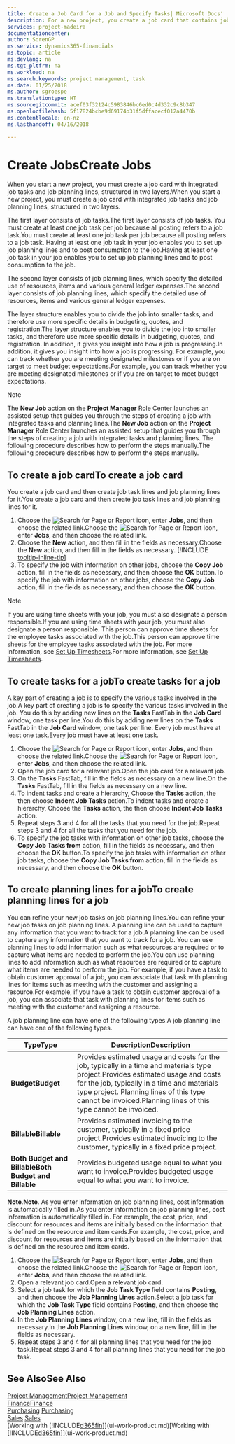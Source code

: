 ```yaml
---
title: Create a Job Card for a Job and Specify Tasks| Microsoft Docs'
description: For a new project, you create a job card that contains job tasks and planning lines, to help you manage progress and budgets.
services: project-madeira
documentationcenter: 
author: SorenGP
ms.service: dynamics365-financials
ms.topic: article
ms.devlang: na
ms.tgt_pltfrm: na
ms.workload: na
ms.search.keywords: project management, task
ms.date: 01/25/2018
ms.author: sgroespe
ms.translationtype: HT
ms.sourcegitcommit: acef03f32124c5983846bc6ed0c4d332c9c8b347
ms.openlocfilehash: 5f17824bcbe9d69174b31f5dffacecf012a4470b
ms.contentlocale: en-nz
ms.lasthandoff: 04/16/2018

---
```

# <a name="create-jobs"></a><span data-ttu-id="3411c-103">Create Jobs</span><span class="sxs-lookup"><span data-stu-id="3411c-103">Create Jobs</span></span>
<span data-ttu-id="3411c-104">When you start a new project, you must create a job card with integrated job tasks and job planning lines, structured in two layers.</span><span class="sxs-lookup"><span data-stu-id="3411c-104">When you start a new project, you must create a job card with integrated job tasks and job planning lines, structured in two layers.</span></span>  

<span data-ttu-id="3411c-105">The first layer consists of job tasks.</span><span class="sxs-lookup"><span data-stu-id="3411c-105">The first layer consists of job tasks.</span></span> <span data-ttu-id="3411c-106">You must create at least one job task per job because all posting refers to a job task.</span><span class="sxs-lookup"><span data-stu-id="3411c-106">You must create at least one job task per job because all posting refers to a job task.</span></span> <span data-ttu-id="3411c-107">Having at least one job task in your job enables you to set up job planning lines and to post consumption to the job.</span><span class="sxs-lookup"><span data-stu-id="3411c-107">Having at least one job task in your job enables you to set up job planning lines and to post consumption to the job.</span></span>

<span data-ttu-id="3411c-108">The second layer consists of job planning lines, which specify the detailed use of resources, items and various general ledger expenses.</span><span class="sxs-lookup"><span data-stu-id="3411c-108">The second layer consists of job planning lines, which specify the detailed use of resources, items and various general ledger expenses.</span></span>

<span data-ttu-id="3411c-109">The layer structure enables you to divide the job into smaller tasks, and therefore use more specific details in budgeting, quotes, and registration.</span><span class="sxs-lookup"><span data-stu-id="3411c-109">The layer structure enables you to divide the job into smaller tasks, and therefore use more specific details in budgeting, quotes, and registration.</span></span> <span data-ttu-id="3411c-110">In addition, it gives you insight into how a job is progressing.</span><span class="sxs-lookup"><span data-stu-id="3411c-110">In addition, it gives you insight into how a job is progressing.</span></span> <span data-ttu-id="3411c-111">For example, you can track whether you are meeting designated milestones or if you are on target to meet budget expectations.</span><span class="sxs-lookup"><span data-stu-id="3411c-111">For example, you can track whether you are meeting designated milestones or if you are on target to meet budget expectations.</span></span>

> [!NOTE]  
>   <span data-ttu-id="3411c-112">The **New Job** action on the **Project Manager** Role Center launches an assisted setup that guides you through the steps of creating a job with integrated tasks and planning lines.</span><span class="sxs-lookup"><span data-stu-id="3411c-112">The **New Job** action on the **Project Manager** Role Center launches an assisted setup that guides you through the steps of creating a job with integrated tasks and planning lines.</span></span> <span data-ttu-id="3411c-113">The following procedure describes how to perform the steps manually.</span><span class="sxs-lookup"><span data-stu-id="3411c-113">The following procedure describes how to perform the steps manually.</span></span>

## <a name="to-create-a-job-card"></a><span data-ttu-id="3411c-114">To create a job card</span><span class="sxs-lookup"><span data-stu-id="3411c-114">To create a job card</span></span>
<span data-ttu-id="3411c-115">You create a job card and then create job task lines and job planning lines for it.</span><span class="sxs-lookup"><span data-stu-id="3411c-115">You create a job card and then create job task lines and job planning lines for it.</span></span>

1. <span data-ttu-id="3411c-116">Choose the ![Search for Page or Report](media/ui-search/search_small.png "Search for Page or Report icon") icon, enter **Jobs**, and then choose the related link.</span><span class="sxs-lookup"><span data-stu-id="3411c-116">Choose the ![Search for Page or Report](media/ui-search/search_small.png "Search for Page or Report icon") icon, enter **Jobs**, and then choose the related link.</span></span>  
2. <span data-ttu-id="3411c-117">Choose the **New** action, and then fill in the fields as necessary.</span><span class="sxs-lookup"><span data-stu-id="3411c-117">Choose the **New** action, and then fill in the fields as necessary.</span></span> [!INCLUDE [tooltip-inline-tip](includes/tooltip-inline-tip_md.md)]
3. <span data-ttu-id="3411c-118">To specify the job with information on other jobs, choose the **Copy Job** action, fill in the fields as necessary, and then choose the **OK** button.</span><span class="sxs-lookup"><span data-stu-id="3411c-118">To specify the job with information on other jobs, choose the **Copy Job** action, fill in the fields as necessary, and then choose the **OK** button.</span></span>

> [!NOTE]  
>   <span data-ttu-id="3411c-119">If you are using time sheets with your job, you must also designate a person responsible.</span><span class="sxs-lookup"><span data-stu-id="3411c-119">If you are using time sheets with your job, you must also designate a person responsible.</span></span> <span data-ttu-id="3411c-120">This person can approve time sheets for the employee tasks associated with the job.</span><span class="sxs-lookup"><span data-stu-id="3411c-120">This person can approve time sheets for the employee tasks associated with the job.</span></span> <span data-ttu-id="3411c-121">For more information, see [Set Up Timesheets](projects-how-setup-time-sheets.md).</span><span class="sxs-lookup"><span data-stu-id="3411c-121">For more information, see [Set Up Timesheets](projects-how-setup-time-sheets.md).</span></span>

## <a name="to-create-tasks-for-a-job"></a><span data-ttu-id="3411c-122">To create tasks for a job</span><span class="sxs-lookup"><span data-stu-id="3411c-122">To create tasks for a job</span></span>
<span data-ttu-id="3411c-123">A key part of creating a job is to specify the various tasks involved in the job.</span><span class="sxs-lookup"><span data-stu-id="3411c-123">A key part of creating a job is to specify the various tasks involved in the job.</span></span> <span data-ttu-id="3411c-124">You do this by adding new lines on the **Tasks** FastTab in the **Job Card** window, one task per line.</span><span class="sxs-lookup"><span data-stu-id="3411c-124">You do this by adding new lines on the **Tasks** FastTab in the **Job Card** window, one task per line.</span></span> <span data-ttu-id="3411c-125">Every job must have at least one task.</span><span class="sxs-lookup"><span data-stu-id="3411c-125">Every job must have at least one task.</span></span>

1. <span data-ttu-id="3411c-126">Choose the ![Search for Page or Report](media/ui-search/search_small.png "Search for Page or Report icon") icon, enter **Jobs**, and then choose the related link.</span><span class="sxs-lookup"><span data-stu-id="3411c-126">Choose the ![Search for Page or Report](media/ui-search/search_small.png "Search for Page or Report icon") icon, enter **Jobs**, and then choose the related link.</span></span>
2. <span data-ttu-id="3411c-127">Open the job card for a relevant job.</span><span class="sxs-lookup"><span data-stu-id="3411c-127">Open the job card for a relevant job.</span></span>
3. <span data-ttu-id="3411c-128">On the **Tasks** FastTab, fill in the fields as necessary on a new line.</span><span class="sxs-lookup"><span data-stu-id="3411c-128">On the **Tasks** FastTab, fill in the fields as necessary on a new line.</span></span>
4. <span data-ttu-id="3411c-129">To indent tasks and create a hierarchy, Choose the **Tasks** action, the then choose **Indent Job Tasks** action.</span><span class="sxs-lookup"><span data-stu-id="3411c-129">To indent tasks and create a hierarchy, Choose the **Tasks** action, the then choose **Indent Job Tasks** action.</span></span>
5. <span data-ttu-id="3411c-130">Repeat steps 3 and 4 for all the tasks that you need for the job.</span><span class="sxs-lookup"><span data-stu-id="3411c-130">Repeat steps 3 and 4 for all the tasks that you need for the job.</span></span>
6. <span data-ttu-id="3411c-131">To specify the job tasks with information on other job tasks, choose the **Copy Job Tasks from** action, fill in the fields as necessary, and then choose the **OK** button.</span><span class="sxs-lookup"><span data-stu-id="3411c-131">To specify the job tasks with information on other job tasks, choose the **Copy Job Tasks from** action, fill in the fields as necessary, and then choose the **OK** button.</span></span>

## <a name="to-create-planning-lines-for-a-job"></a><span data-ttu-id="3411c-132">To create planning lines for a job</span><span class="sxs-lookup"><span data-stu-id="3411c-132">To create planning lines for a job</span></span>
<span data-ttu-id="3411c-133">You can refine your new job tasks on job planning lines.</span><span class="sxs-lookup"><span data-stu-id="3411c-133">You can refine your new job tasks on job planning lines.</span></span> <span data-ttu-id="3411c-134">A planning line can be used to capture any information that you want to track for a job.</span><span class="sxs-lookup"><span data-stu-id="3411c-134">A planning line can be used to capture any information that you want to track for a job.</span></span> <span data-ttu-id="3411c-135">You can use planning lines to add information such as what resources are required or to capture what items are needed to perform the job.</span><span class="sxs-lookup"><span data-stu-id="3411c-135">You can use planning lines to add information such as what resources are required or to capture what items are needed to perform the job.</span></span> <span data-ttu-id="3411c-136">For example, if you have a task to obtain customer approval of a job, you can associate that task with planning lines for items such as meeting with the customer and assigning a resource.</span><span class="sxs-lookup"><span data-stu-id="3411c-136">For example, if you have a task to obtain customer approval of a job, you can associate that task with planning lines for items such as meeting with the customer and assigning a resource.</span></span>  

<span data-ttu-id="3411c-137">A job planning line can have one of the following types.</span><span class="sxs-lookup"><span data-stu-id="3411c-137">A job planning line can have one of the following types.</span></span>  

| <span data-ttu-id="3411c-138">Type</span><span class="sxs-lookup"><span data-stu-id="3411c-138">Type</span></span> | <span data-ttu-id="3411c-139">Description</span><span class="sxs-lookup"><span data-stu-id="3411c-139">Description</span></span> |
| --- | --- |
| <span data-ttu-id="3411c-140">**Budget**</span><span class="sxs-lookup"><span data-stu-id="3411c-140">**Budget**</span></span> |<span data-ttu-id="3411c-141">Provides estimated usage and costs for the job, typically in a time and materials type project.</span><span class="sxs-lookup"><span data-stu-id="3411c-141">Provides estimated usage and costs for the job, typically in a time and materials type project.</span></span> <span data-ttu-id="3411c-142">Planning lines of this type cannot be invoiced.</span><span class="sxs-lookup"><span data-stu-id="3411c-142">Planning lines of this type cannot be invoiced.</span></span> |
| <span data-ttu-id="3411c-143">**Billable**</span><span class="sxs-lookup"><span data-stu-id="3411c-143">**Billable**</span></span> |<span data-ttu-id="3411c-144">Provides estimated invoicing to the customer, typically in a fixed price project.</span><span class="sxs-lookup"><span data-stu-id="3411c-144">Provides estimated invoicing to the customer, typically in a fixed price project.</span></span> |
| <span data-ttu-id="3411c-145">**Both Budget and Billable**</span><span class="sxs-lookup"><span data-stu-id="3411c-145">**Both Budget and Billable**</span></span> |<span data-ttu-id="3411c-146">Provides budgeted usage equal to what you want to invoice.</span><span class="sxs-lookup"><span data-stu-id="3411c-146">Provides budgeted usage equal to what you want to invoice.</span></span> |

<span data-ttu-id="3411c-147">**Note**.</span><span class="sxs-lookup"><span data-stu-id="3411c-147">**Note**.</span></span> <span data-ttu-id="3411c-148">As you enter information on job planning lines, cost information is automatically filled in.</span><span class="sxs-lookup"><span data-stu-id="3411c-148">As you enter information on job planning lines, cost information is automatically filled in.</span></span> <span data-ttu-id="3411c-149">For example, the cost, price, and discount for resources and items are initially based on the information that is defined on the resource and item cards.</span><span class="sxs-lookup"><span data-stu-id="3411c-149">For example, the cost, price, and discount for resources and items are initially based on the information that is defined on the resource and item cards.</span></span>

1. <span data-ttu-id="3411c-150">Choose the ![Search for Page or Report](media/ui-search/search_small.png "Search for Page or Report icon") icon, enter **Jobs**, and then choose the related link.</span><span class="sxs-lookup"><span data-stu-id="3411c-150">Choose the ![Search for Page or Report](media/ui-search/search_small.png "Search for Page or Report icon") icon, enter **Jobs**, and then choose the related link.</span></span>
2. <span data-ttu-id="3411c-151">Open a relevant job card.</span><span class="sxs-lookup"><span data-stu-id="3411c-151">Open a relevant job card.</span></span>
3. <span data-ttu-id="3411c-152">Select a job task for which the **Job Task Type** field contains **Posting**, and then choose the **Job Planning Lines** action.</span><span class="sxs-lookup"><span data-stu-id="3411c-152">Select a job task for which the **Job Task Type** field contains **Posting**, and then choose the **Job Planning Lines** action.</span></span>  
4. <span data-ttu-id="3411c-153">In the **Job Planning Lines** window, on a new line, fill in the fields as necessary.</span><span class="sxs-lookup"><span data-stu-id="3411c-153">In the **Job Planning Lines** window, on a new line, fill in the fields as necessary.</span></span>
5. <span data-ttu-id="3411c-154">Repeat steps 3 and 4 for all planning lines that you need for the job task.</span><span class="sxs-lookup"><span data-stu-id="3411c-154">Repeat steps 3 and 4 for all planning lines that you need for the job task.</span></span>

## <a name="see-also"></a><span data-ttu-id="3411c-155">See Also</span><span class="sxs-lookup"><span data-stu-id="3411c-155">See Also</span></span>
[<span data-ttu-id="3411c-156">Project Management</span><span class="sxs-lookup"><span data-stu-id="3411c-156">Project Management</span></span>](projects-manage-projects.md)  
[<span data-ttu-id="3411c-157">Finance</span><span class="sxs-lookup"><span data-stu-id="3411c-157">Finance</span></span>](finance.md)  
<span data-ttu-id="3411c-158">[Purchasing](purchasing-manage-purchasing.md)       </span><span class="sxs-lookup"><span data-stu-id="3411c-158">[Purchasing](purchasing-manage-purchasing.md)       </span></span>  
<span data-ttu-id="3411c-159">[Sales](sales-manage-sales.md)    </span><span class="sxs-lookup"><span data-stu-id="3411c-159">[Sales](sales-manage-sales.md)    </span></span>  
<span data-ttu-id="3411c-160">[Working with [!INCLUDE[d365fin](includes/d365fin_md.md)]](ui-work-product.md)</span><span class="sxs-lookup"><span data-stu-id="3411c-160">[Working with [!INCLUDE[d365fin](includes/d365fin_md.md)]](ui-work-product.md)</span></span>  

